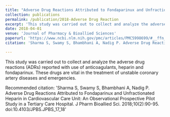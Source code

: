 ```yaml
---
title: "Adverse Drug Reactions Attributed to Fondaparinux and Unfractionated Heparin in Cardiovascular Care Unit: An Observational Prospective Pilot Study in a Tertiary Care Hospital"
collection: publications
permalink: /publication/2018-Adverse Drug Reaction
excerpt: 'This study was carried out to collect and analyze the adverse drug reactions (ADRs) reported with use of anticoagulants, heparin and fondaparinux. These drugs are vital in the treatment of unstable coronary artery diseases and emergencies.'
date: 2018-04-01
venue: 'Journal of Pharmacy & Bioallied Sciences'
paperurl: 'https://www.ncbi.nlm.nih.gov/pmc/articles/PMC5998699/#__ffn_sectitle'
citation: 'Sharma S, Swamy S, Bhambhani A, Nadig P. Adverse Drug Reactions Attributed to Fondaparinux and Unfractionated Heparin in Cardiovascular Care Unit: An Observational Prospective Pilot Study in a Tertiary Care Hospital. J Pharm Bioallied Sci. 2018;10(2):90-95. doi:10.4103/JPBS.JPBS_17_18' 

---
```

This study was carried out to collect and analyze the adverse drug reactions (ADRs) reported with use of anticoagulants, heparin and fondaparinux. These drugs are vital in the treatment of unstable coronary artery diseases and emergencies.

Recommended citation: 'Sharma S, Swamy S, Bhambhani A, Nadig P. Adverse Drug Reactions Attributed to Fondaparinux and Unfractionated Heparin in Cardiovascular Care Unit: An Observational Prospective Pilot Study in a Tertiary Care Hospital. J Pharm Bioallied Sci. 2018;10(2):90-95. doi:10.4103/JPBS.JPBS_17_18'
